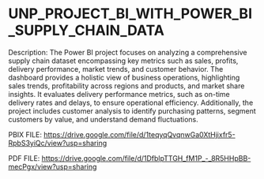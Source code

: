 # UNP_PROJECT_BI_WITH_POWER_BI_SUPPLY_CHAIN_DATA
Description: The Power BI project focuses on analyzing a comprehensive supply chain dataset encompassing key metrics such as sales, profits, delivery performance, market trends, and customer behavior. The dashboard provides a holistic view of business operations, highlighting sales trends, profitability across regions and products, and market share insights. It evaluates delivery performance metrics, such as on-time delivery rates and delays, to ensure operational efficiency. Additionally, the project includes customer analysis to identify purchasing patterns, segment customers by value, and understand demand fluctuations.

PBIX FILE: https://drive.google.com/file/d/1teqyqQvqnwGa0XtHjixfr5-RpbS3yiQc/view?usp=sharing

PDF FILE: https://drive.google.com/file/d/1DfblpTTGH_fM1P_-_8R5HHpBB-mecPgx/view?usp=sharing
